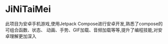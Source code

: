 # JiNiTaiMei

此项目为安卓手机游戏,使用Jetpack Compose进行安卓开发,熟悉了compose的可组合函数、状态、
动画、手势、GIF加载、音频加载等等,提升了编程技能,对安卓理解更加深入
